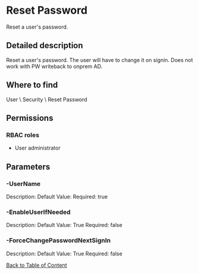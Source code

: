 # Reset Password

Reset a user's password.

## Detailed description
Reset a user's password. The user will have to change it on signin. Does not work with PW writeback to onprem AD.

## Where to find
User \ Security \ Reset Password

## Permissions
### RBAC roles
- User administrator


## Parameters
### -UserName
Description: 
Default Value: 
Required: true

### -EnableUserIfNeeded
Description: 
Default Value: True
Required: false

### -ForceChangePasswordNextSignIn
Description: 
Default Value: True
Required: false


[Back to Table of Content](../../../README.md)

